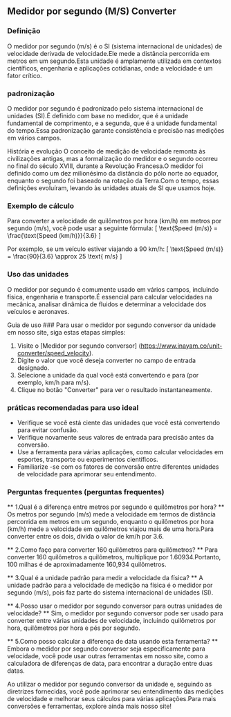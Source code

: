 ## Medidor por segundo (M/S) Converter

### Definição
O medidor por segundo (m/s) é o SI (sistema internacional de unidades) de velocidade derivada de velocidade.Ele mede a distância percorrida em metros em um segundo.Esta unidade é amplamente utilizada em contextos científicos, engenharia e aplicações cotidianas, onde a velocidade é um fator crítico.

### padronização
O medidor por segundo é padronizado pelo sistema internacional de unidades (SI).É definido com base no medidor, que é a unidade fundamental de comprimento, e a segunda, que é a unidade fundamental do tempo.Essa padronização garante consistência e precisão nas medições em vários campos.

História e evolução
O conceito de medição de velocidade remonta às civilizações antigas, mas a formalização do medidor e o segundo ocorreu no final do século XVIII, durante a Revolução Francesa.O medidor foi definido como um dez milionésimo da distância do pólo norte ao equador, enquanto o segundo foi baseado na rotação da Terra.Com o tempo, essas definições evoluíram, levando às unidades atuais de SI que usamos hoje.

### Exemplo de cálculo
Para converter a velocidade de quilômetros por hora (km/h) em metros por segundo (m/s), você pode usar a seguinte fórmula:
\[ \text{Speed (m/s)} = \frac{\text{Speed (km/h)}}{3.6} \]

Por exemplo, se um veículo estiver viajando a 90 km/h:
\[ \text{Speed (m/s)} = \frac{90}{3.6} \approx 25 \text{ m/s} \]

### Uso das unidades
O medidor por segundo é comumente usado em vários campos, incluindo física, engenharia e transporte.É essencial para calcular velocidades na mecânica, analisar dinâmica de fluidos e determinar a velocidade dos veículos e aeronaves.

Guia de uso ###
Para usar o medidor por segundo conversor da unidade em nosso site, siga estas etapas simples:
1. Visite o [Medidor por segundo conversor] (https://www.inayam.co/unit-converter/speed_velocity).
2. Digite o valor que você deseja converter no campo de entrada designado.
3. Selecione a unidade da qual você está convertendo e para (por exemplo, km/h para m/s).
4. Clique no botão "Converter" para ver o resultado instantaneamente.

### práticas recomendadas para uso ideal
- Verifique se você está ciente das unidades que você está convertendo para evitar confusão.
- Verifique novamente seus valores de entrada para precisão antes da conversão.
- Use a ferramenta para várias aplicações, como calcular velocidades em esportes, transporte ou experimentos científicos.
- Familiarize -se com os fatores de conversão entre diferentes unidades de velocidade para aprimorar seu entendimento.

### Perguntas frequentes (perguntas frequentes)

** 1.Qual é a diferença entre metros por segundo e quilômetros por hora? **
Os metros por segundo (m/s) mede a velocidade em termos de distância percorrida em metros em um segundo, enquanto o quilômetros por hora (km/h) mede a velocidade em quilômetros viajou mais de uma hora.Para converter entre os dois, divida o valor de km/h por 3.6.

** 2.Como faço para converter 160 quilômetros para quilômetros? **
Para converter 160 quilômetros a quilômetros, multiplique por 1.60934.Portanto, 100 milhas é de aproximadamente 160,934 quilômetros.

** 3.Qual é a unidade padrão para medir a velocidade da física? **
A unidade padrão para a velocidade de medição na física é o medidor por segundo (m/s), pois faz parte do sistema internacional de unidades (SI).

** 4.Posso usar o medidor por segundo conversor para outras unidades de velocidade? **
Sim, o medidor por segundo conversor pode ser usado para converter entre várias unidades de velocidade, incluindo quilômetros por hora, quilômetros por hora e pés por segundo.

** 5.Como posso calcular a diferença de data usando esta ferramenta? **
Embora o medidor por segundo conversor seja especificamente para velocidade, você pode usar outras ferramentas em nosso site, como a calculadora de diferenças de data, para encontrar a duração entre duas datas.

Ao utilizar o medidor por segundo conversor da unidade e, seguindo as diretrizes fornecidas, você pode aprimorar seu entendimento das medições de velocidade e melhorar seus cálculos para várias aplicações.Para mais conversões e ferramentas, explore ainda mais nosso site!